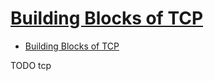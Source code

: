 # [Building Blocks of TCP](https://hpbn.co/building-blocks-of-tcp/)

- [Building Blocks of TCP](#building-blocks-of-tcp)















TODO tcp